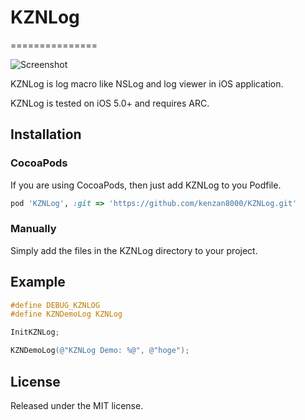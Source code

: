 # KZNLog
===============

![Screenshot](https://raw2.github.com/kenzan8000/KZNLog/master/Screenshot/Screenshot.gif "Screenshot")

KZNLog is log macro like NSLog and log viewer in iOS application.

KZNLog is tested on iOS 5.0+ and requires ARC.


## Installation

### CocoaPods
If you are using CocoaPods, then just add KZNLog to you Podfile.
```ruby
pod 'KZNLog', :git => 'https://github.com/kenzan8000/KZNLog.git'
```

### Manually
Simply add the files in the KZNLog directory to your project.


## Example
```objective-c
#define DEBUG_KZNLOG
#define KZNDemoLog KZNLog

InitKZNLog;

KZNDemoLog(@"KZNLog Demo: %@", @"hoge");
```


## License
Released under the MIT license.
